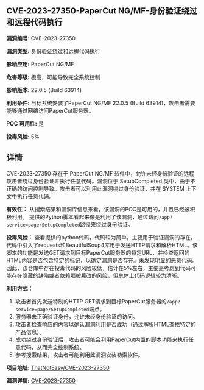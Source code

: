 ## CVE-2023-27350-PaperCut NG/MF-身份验证绕过和远程代码执行

**漏洞编号:** CVE-2023-27350

**漏洞类型:** 身份验证绕过和远程代码执行

**影响应用:** PaperCut NG/MF

**危害等级:** 极高，可能导致完全系统控制

**影响版本:** 22.0.5 (Build 63914)

**利用条件:** 目标系统安装了PaperCut NG/MF 22.0.5 (Build 63914)，攻击者需要能够通过网络访问PaperCut服务器。

**POC 可用性:** 是

**投毒风险:** 5%

## 详情

CVE-2023-27350 存在于 PaperCut NG/MF 软件中，允许未经身份验证的远程攻击者绕过身份验证并执行任意代码。漏洞位于 SetupCompleted 类中，由于不正确的访问控制导致。攻击者可以利用此漏洞绕过身份验证，并在 SYSTEM 上下文中执行任意代码。

**有效性：**
从搜索结果和漏洞库信息来看，该漏洞的POC是可用的，并且已经被积极利用。
提供的Python脚本看起来像是利用了该漏洞，通过访问`/app?service=page/SetupCompleted`路径来绕过身份验证。

**投毒风险：**
查看提供的python代码，代码较为简单，主要用于验证漏洞的存在。代码中引入了requests和BeautifulSoup4库用于发送HTTP请求和解析HTML。该脚本的功能是发送GET请求到目标PaperCut服务器的特定URL，并检查返回的HTML内容是否包含特定的标记，以确定漏洞是否存在。未发现明显的恶意代码。因此，该仓库中存在投毒代码的风险较低，估计在5%左右，主要是考虑到代码可能存在隐藏的缺陷或者依赖项被篡改的风险，但总体上代码逻辑较为清晰。

**利用方式：**
1.  攻击者首先发送特制的HTTP GET请求到目标PaperCut服务器的`/app?service=page/SetupCompleted`端点。
2.  服务器未正确验证身份，允许未经身份验证的访问。
3.  攻击者检查响应的内容以确认漏洞利用是否成功（通过解析HTML查找特定的产品信息）。
4.  成功绕过身份验证后，攻击者可能会利用PaperCut内置的脚本功能来执行任意代码，从而完全控制系统。
5.  参考搜索结果，攻击者可能利用此漏洞安装勒索软件。

**项目地址:** [ThatNotEasy/CVE-2023-27350](https://github.com/ThatNotEasy/CVE-2023-27350)

**漏洞详情:** [CVE-2023-27350](https://nvd.nist.gov/vuln/detail/CVE-2023-27350)